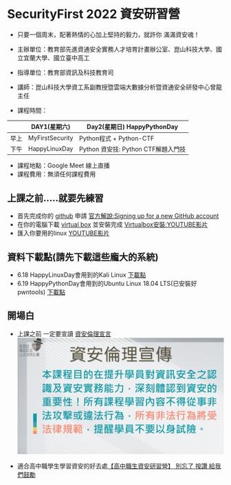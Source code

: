 #      SecurityFirst 2022 資安研習營 

- 只要一個周末，配著熱情的心加上堅持的毅力，就許你  滿滿資安魂！

- 主辦單位：教育部先進資通安全實務人才培育計畫辦公室、崑山科技大學、國立宜蘭大學、國立臺中高工
- 指導單位：教育部資訊及科技教育司

- 講師：崑山科技大學資工系副教授暨雲端大數據分析暨資通安全研發中心曾龍主任 
- 課程時間：

| |DAY1(星期六)| Day2(星期日)  HappyPythonDay|
| --| --|--|
|早上|	MyFirstSecurity|	Python程式 + Python-CTF|
|下午|	HappyLinuxDay	|Python 資安技: Python CTF解題入門技|

- 課程地點：Google Meet 線上直播
- 課程費用：無須任何課程費用

## 上課之前.....就要先練習
- 首先完成你的 [github](https://github.com/) 申請  [官方解說:Signing up for a new GitHub account](https://docs.github.com/en/get-started/signing-up-for-github/signing-up-for-a-new-github-account)
- 在你的電腦下載 [virtual box](https://www.virtualbox.org/wiki/Downloads) 並安裝完成 [Virtualbox安裝:YOUTUBE影片](https://youtu.be/FC0CX71aGnc)
- 匯入你要用的linux  [YOUTUBE影片](https://youtu.be/GTpQR7fZcwE)


## 資料下載點(請先下載這些龐大的系統)

- 6.18 HappyLinuxDay會用到的Kali Linux [下載點](https://drive.google.com/file/d/1m620Z7KAOSUOLdFH92FYLE2NINb-vJsn/view?usp=sharing)
- 6.19 HappyPythonDay會用到的Ubuntu Linux 18.04 LTS(已安裝好pwntools)  [下載點](https://drive.google.com/file/d/1aP-qCFP6jKsGYXtKy9ahwZleQSENEi7C/view?usp=sharing)

## 開場白
- 上課之前 一定要宣讀 [資安倫理宣言](資安宣言.gif)
![資安倫理宣言](資安宣言.gif)

- 適合高中職學生學習資安的好去處[【高中職生資安研習營】 別忘了 按讚 給我們鼓勵](https://zh-tw.facebook.com/pages/category/Community/高中職生資安研習營-455550404836569/)

